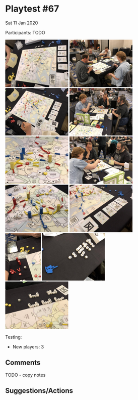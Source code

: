 # Playtest #67

Sat 11 Jan 2020

Participants: TODO

<img src="images/pt67/pt67-3531.jpg" height="150px"/> <img src="images/pt67/pt67-3532.jpg" height="150px"/> <img src="images/pt67/pt67-3533.jpg" height="150px"/> <img src="images/pt67/pt67-3534.jpg" height="150px"/> <img src="images/pt67/pt67-3535.jpg" height="150px"/> <img src="images/pt67/pt67-3536.jpg" height="150px"/> <img src="images/pt67/pt67-3537.jpg" height="150px"/> <img src="images/pt67/pt67-3538.jpg" height="150px"/> <img src="images/pt67/pt67-3539.jpg" height="150px"/> <img src="images/pt67/pt67-3541.jpg" height="150px"/> <img src="images/pt67/pt67-3542.jpg" height="150px"/> 

Testing:

* New players: 3

## Comments

TODO - copy notes

## Suggestions/Actions

